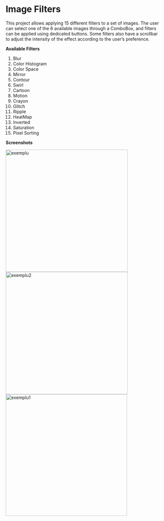  # Image Filters
This project allows applying 15 different filters to a set of images. The user can select one of the 6 available images through a ComboBox, and filters can be applied using dedicated buttons. Some filters also have a scrollbar to adjust the intensity of the effect according to the user’s preference.

**Available Filters**

1. Blur
2. Color Histogram
3. Color Space
4. Mirror
5. Contour
6. Swirl
7. Cartoon
8. Motion
9. Crayon
10. Glitch
11. Ripple
12. HeatMap
13. Inverted
14. Saturation
15. Pixel Sorting
    
**Screenshots**


<img width="391" alt="exemplu" src="https://github.com/user-attachments/assets/edef7464-1303-4316-aa09-d12a87abbba7" />

<img width="391" alt="exemplu2" src="https://github.com/user-attachments/assets/21892a33-a349-46b8-9725-9cd6d45a20b8" />

<img width="389" alt="exemplu1" src="https://github.com/user-attachments/assets/5ebe43c2-d206-4fed-8636-43577461623b" />
